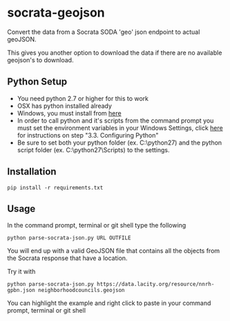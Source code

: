 socrata-geojson
===============

Convert the data from a Socrata SODA 'geo' json endpoint to actual geoJSON.

This gives you another option to download the data if there are no available geojson's to download.

## Python Setup
- You need python 2.7 or higher for this to work
- OSX has python installed already
- Windows, you must install from [here](https://www.python.org/downloads/)
 - In order to call python and it's scripts from the command prompt you must set the environment variables in your Windows Settings, click [here](https://docs.python.org/2/using/windows.html) for instructions on step "3.3. Configuring Python"
 - Be sure to set both your python folder (ex. C:\python27) and the python script folder (ex. C:\python27\Scripts) to the settings.

## Installation

    pip install -r requirements.txt

## Usage
In the command prompt, terminal or git shell type the following

    python parse-socrata-json.py URL OUTFILE

You will end up with a valid GeoJSON file that contains all the objects from the Socrata response that have a location.

Try it with

    python parse-socrata-json.py https://data.lacity.org/resource/nnrh-gpbn.json neighborhoodcouncils.geojson

You can highlight the example and right click to paste in your command prompt, terminal or git shell
